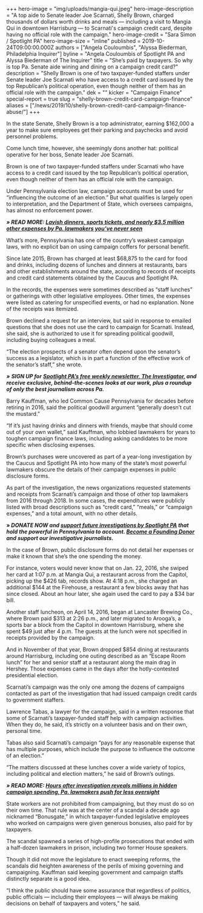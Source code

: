 +++
hero-image = "img/uploads/mangia-qui.jpeg"
hero-image-description = "A top aide to Senate leader Joe Scarnati, Shelly Brown, charged thousands of dollars worth drinks and meals — including a visit to Mangia Qui in downtown Harrisburg — to Scarnati's campaign credit card, despite having no official role with the campaign."
hero-image-credit = "Sara Simon / Spotlight PA"
hero-image-size = "inline"
published = 2019-10-24T09:00:00.000Z
authors = ["Angela Couloumbis", "Alyssa Biederman, Philadelphia Inquirer"]
byline = "Angela Couloumbis of Spotlight PA and Alyssa Biederman of The Inquirer"
title = "She’s paid by taxpayers. So why is top Pa. Senate aide wining and dining on a campaign credit card?"
description = "Shelly Brown is one of two taxpayer-funded staffers under Senate leader Joe Scarnati who have access to a credit card issued by the top Republican’s political operation, even though neither of them has an official role with the campaign."
dek = ""
kicker = "Campaign Finance"
special-report = true
slug = "shelly-brown-credit-card-campaign-finance"
aliases = ["/news/2019/10/shelly-brown-credit-card-campaign-finance-abuse/"]
+++

<script defer>
(function() {
  var l = function() {
    new pym.Parent('container-vis-map-tile-usa-campaign-finance1', 'https://interactives.data.spotlightpa.org/2019/vis-map-tile-usa-campaign-finance1/', {});
    new pym.Parent( 'splcredit-shelly-brown3__graphic', 'https://media.inquirer.com/storage/inquirer/ai2html/splcredit-shelly-brown3/index.html');
    new pym.Parent('310290d7-98f6-45bd-85fa-fbc41c167e3e', 'https://lawmaker-finder.data.spotlightpa.org/', {});
  };
  var h = document.getElementsByTagName("head")[0];
  var s = document.createElement("script");
  s.type = "text/javascript";
  s.src = "https://pym.nprapps.org/pym.v1.min.js";
  s.onload = l;
  h.appendChild(s);
})();
</script>

In the state Senate, Shelly Brown is a top administrator, earning $162,000 a year to make sure employees get their parking and paychecks and avoid personnel problems.

Come lunch time, however, she seemingly dons another hat: political operative for her boss, Senate leader Joe Scarnati.

Brown is one of two taxpayer-funded staffers under Scarnati who have access to a credit card issued by the top Republican’s political operation, even though neither of them has an official role with the campaign.

Under Pennsylvania election law, campaign accounts must be used for “influencing the outcome of an election.” But what qualifies is largely open to interpretation, and the Department of State, which oversees campaigns, has almost no enforcement power.

<i><b>» READ MORE: </b></i><a href="/news/2019/10/lavish-dinners-sports-tickets-and-nearly-3.5-million-other-expenses-by-pa.-lawmakers-youve-never-seen/"><i><b>Lavish dinners, sports tickets, and nearly $3.5 million other expenses by Pa. lawmakers you’ve never seen</b></i></a>

What’s more, Pennsylvania has one of the country’s weakest campaign laws, with no explicit ban on using campaign coffers for personal benefit.

<div id="container-vis-map-tile-usa-campaign-finance1"></div>

Since late 2015, Brown has charged at least $68,875 to the card for food and drinks, including dozens of lunches and dinners at restaurants, bars and other establishments around the state, according to records of receipts and credit card statements obtained by the Caucus and Spotlight PA.

In the records, the expenses were sometimes described as “staff lunches” or gatherings with other legislative employees. Other times, the expenses were listed as catering for unspecified events, or had no explanation. None of the receipts was itemized.

Brown declined a request for an interview, but said in response to emailed questions that she does not use the card to campaign for Scarnati. Instead, she said, she is authorized to use it for spreading political goodwill, including buying colleagues a meal.

“The election prospects of a senator often depend upon the senator’s success as a legislator, which is in part a function of the effective work of the senator’s staff,” she wrote.

<i><b>»</b></i> <i><b>SIGN UP for</b></i> <a href="https://www.spotlightpa.org/newsletters/"><i><b>Spotlight PA’s free weekly newsletter, The Investigator,</b></i></a><i><b> and receive exclusive, behind-the-scenes looks at our work, plus a roundup of only the best journalism across Pa.</b></i>

Barry Kauffman, who led Common Cause Pennsylvania for decades before retiring in 2016, said the political goodwill argument “generally doesn’t cut the mustard.”

“If it’s just having drinks and dinners with friends, maybe that should come out of your own wallet,” said Kauffman, who lobbied lawmakers for years to toughen campaign finance laws, including asking candidates to be more specific when disclosing expenses.

Brown’s purchases were uncovered as part of a year-long investigation by the Caucus and Spotlight PA into how many of the state’s most powerful lawmakers obscure the details of their campaign expenses in public disclosure forms.

As part of the investigation, the news organizations requested statements and receipts from Scarnati’s campaign and those of other top lawmakers from 2016 through 2018. In some cases, the expenditures were publicly listed with broad descriptions such as “credit card,” “meals,” or “campaign expenses,” and a total amount, with no other details.

<b>» </b><i><b>DONATE NOW and </b></i><a href="https://www.spotlightpa.org/donate/"><i><b>support future investigations by Spotlight PA</b></i></a><i><b> that hold the powerful in Pennsylvania to account. </b></i><a href="https://www.spotlightpa.org/donate/"><i><b>Become a Founding Donor </b></i></a><i><b>and support our investigative journalists.</b></i>

In the case of Brown, public disclosure forms do not detail her expenses or make it known that she’s the one spending the money.

For instance, voters would never know that on Jan. 22, 2016, she swiped her card at 1:07 p.m. at Mangia Qui, a restaurant across from the Capitol, picking up the $426 tab, records show. At 4:18 p.m., she charged an additional $144 at the Firehouse, a restaurant a few blocks away that has since closed. About an hour later, she again used the card to pay a $34 bar bill.

Another staff luncheon, on April 14, 2016, began at Lancaster Brewing Co., where Brown paid $313 at 2:26 p.m., and later migrated to Arooga’s, a sports bar a block from the Capitol in downtown Harrisburg, where she spent $49 just after 4 p.m. The guests at the lunch were not specified in receipts provided by the campaign.

And in November of that year, Brown dropped $854 dining at restaurants around Harrisburg, including one outing described as an “Escape Room lunch” for her and senior staff at a restaurant along the main drag in Hershey. Those expenses came in the days after the hotly-contested presidential election.

<div data-analytics-viewport="autotune" data-analytics-label="splcredit-shelly-brown3" id="splcredit-shelly-brown3__graphic" data-iframe-fallback="https://media.inquirer.com/storage/inquirer/ai2html/splcredit-shelly-brown3/fallback-mobile.jpg" data-iframe-fallback-width="350" data-iframe-fallback-height="539" data-iframe="https://media.inquirer.com/storage/inquirer/ai2html/splcredit-shelly-brown3/index.html" data-iframe-height="539" data-iframe-resizable></div>

Scarnati’s campaign was the only one among the dozens of campaigns contacted as part of the investigation that had issued campaign credit cards to government staffers.

Lawrence Tabas, a lawyer for the campaign, said in a written response that some of Scarnati’s taxpayer-funded staff help with campaign activities. When they do, he said, it’s strictly on a volunteer basis and on their own, personal time.

Tabas also said Scarnati’s campaign “pays for any reasonable expense that has multiple purposes, which include the purpose to influence the outcome of an election.”

“The matters discussed at these lunches cover a wide variety of topics, including political and election matters,” he said of Brown’s outings.

<i><b>» READ MORE: </b></i><a href="https://www.inquirer.com/news/pennsylvania/spl/pennsylvania-elections-campaign-finance-less-oversight-campaign-expenses-20191022.html" target=_blank><i><b>Hours after investigation reveals millions in hidden campaign spending, Pa. lawmakers push for less oversight</b></i></a>

State workers are not prohibited from campaigning, but they must do so on their own time. That rule was at the center of a scandal a decade ago nicknamed “Bonusgate,” in which taxpayer-funded legislative employees who worked on campaigns were given generous bonuses, also paid for by taxpayers.

The scandal spawned a series of high-profile prosecutions that ended with a half-dozen lawmakers in prison, including two former House speakers.

Though it did not move the legislature to enact sweeping reforms, the scandals did heighten awareness of the perils of mixing governing and campaigning. Kauffman said keeping government and campaign staffs distinctly separate is a good idea.

“I think the public should have some assurance that regardless of politics, public officials — including their employees — will always be making decisions on behalf of taxpayers and voters,” he said.


<div id="310290d7-98f6-45bd-85fa-fbc41c167e3e"></div>
